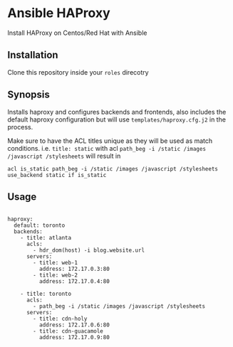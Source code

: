 # Ansible HAProxy
Install HAProxy on Centos/Red Hat with Ansible

## Installation
Clone this repository inside your ```roles``` direcotry

## Synopsis
Installs haproxy and configures backends and frontends, also includes the default haproxy configuration but will use ```templates/haproxy.cfg.j2``` in the process.

Make sure to have the ACL titles unique as they will be used as match conditions. i.e.
```title: static``` with acl ```path_beg -i /static /images /javascript /stylesheets``` will result in
```
acl is_static path_beg -i /static /images /javascript /stylesheets
use_backend static if is_static
```

## Usage

```

haproxy:
  default: toronto
  backends:
    - title: atlanta
      acls:
        - hdr_dom(host) -i blog.website.url
      servers:
        - title: web-1
          address: 172.17.0.3:80
        - title: web-2
          address: 172.17.0.4:80

    - title: toronto
      acls:
        - path_beg -i /static /images /javascript /stylesheets
      servers:
        - title: cdn-holy
          address: 172.17.0.6:80
        - title: cdn-guacamole
          address: 172.17.0.9:80

```
